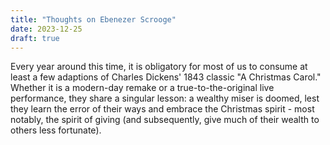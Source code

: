 ```yaml
---
title: "Thoughts on Ebenezer Scrooge"
date: 2023-12-25
draft: true
---
```

Every year around this time, it is obligatory for most of us to consume at least a few adaptions of Charles Dickens' 1843 classic "A Christmas Carol." Whether it is a modern-day remake or a true-to-the-original live performance, they share a singular lesson: a wealthy miser is doomed, lest they learn the error of their ways and embrace the Christmas spirit - most notably, the spirit of giving (and subsequently, give much of their wealth to others less fortunate). 

<!--stackedit_data:
eyJoaXN0b3J5IjpbMzUzMjczNTk2XX0=
-->